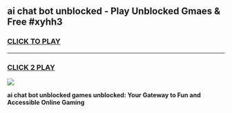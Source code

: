 
## ai chat bot unblocked - Play Unblocked Gmaes & Free #xyhh3
<h3>
<a href="https://news.freeplayer.one?title=ai_chat_bot_unblocked&ref=26F">CLICK TO PLAY</a></h3>
<hr>

<h3>
<a href="https://news.freeplayer.one?title=ai_chat_bot_unblocked&ref=26F">CLICK 2 PLAY</a>
  
</h3>

<a href="https://news.freeplayer.one?title=ai_chat_bot_unblocked&ref=26F/"><img src="https://clearcache.store/games.png"></a>


**ai chat bot unblocked games unblocked: Your Gateway to Fun and Accessible Online Gaming**
